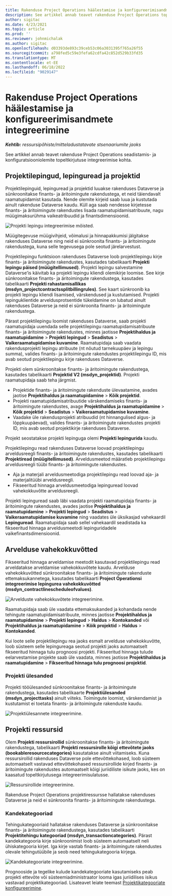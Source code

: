 ```yaml
---
title: Rakenduse Project Operations häälestamise ja konfigureerimisandmete integreerimine
description: See artikkel annab teavet rakenduse Project Operations topeltkirjutuse kaartide seadistamise ja konfigureerimise kohta.
author: sigitac
ms.date: 4/23/2021
ms.topic: article
ms.prod: ''
ms.reviewer: johnmichalak
ms.author: sigitac
ms.openlocfilehash: d03393de893c39ceb53c06a3031395f765a26f55
ms.sourcegitcommit: a798fed5c59e3fefa62cdfa42c852d529b33fd35
ms.translationtype: MT
ms.contentlocale: et-EE
ms.lasthandoff: 06/18/2022
ms.locfileid: "9029147"
---
```

# <a name="project-operations-setup-and-configuration-data-integration"></a>Rakenduse Project Operations häälestamise ja konfigureerimisandmete integreerimine

_**Kehtib:** ressursipõhiste/mitteladustatavate stsenaariumite jaoks_

See artikkel annab teavet rakenduse Project Operations seadistamis- ja konfiguratsiooniolemite topeltkirjutuse integreerimise kohta.

## <a name="project-contracts-contract-lines-and-projects"></a>Projektilepingud, lepinguread ja projektid

Projektilepinguid, lepinguread ja projektid luuakse rakenduses Dataverse ja sünkroonitakse finants- ja äritoimingute rakendustega, et neid täiendavalt raamatupidamist kasutada. Nende olemite kirjeid saab luua ja kustutada ainult rakenduse Dataverse kaudu. Küll aga saab nendesse kirjetesse finants- ja äritoimingute rakendustes lisada raamatupidamisatribuute, nagu müügimaksurühma vaikeatribuudid ja finantsdimensioonid.

  ![Projekti lepingu integreerimise mõisted.](./media/1ProjectContract.jpg)

Müügitegevuse müügivihjeid, võimalusi ja hinnapakkumisi jälgitakse rakenduses Dataverse ning neid ei sünkroonita finants- ja äritoimingute rakendustega, kuna selle tegevusega pole seotud järelarvestust.

Projektilepingu funktsioon rakenduses Dataverse loob projektilepingu kirje finants- ja äritoimingute rakendustes, kasutades tabelikaarti **Projekti lepingu päised (müügitellimused)**. Projekti lepingu salvestamine Dataverse’is käivitab ka projekti lepingu kliendi olemikirje loomise. See kirje sünkroonitakse finants- ja äritoimingute rakendustega, kasutades tabelikaarti **Projekti rahastamisallikas (msdyn\_projectcontractssplitbillingrules)**. See kaart sünkroonib ka projekti lepingu kliendi lisamised, värskendused ja kustutamised. Projekti lepinguklientide arveldusprotsentide tükeldamine on lubatud ainult rakenduses Dataverse ja neid ei sünkroonita finants- ja äritoimingute rakendustega.

Pärast projektilepingu loomist rakenduses Dataverse, saab projekti raamatupidaja uuendada selle projektilepingu raamatupidamisatribuute finants- ja äritoimingute rakendustes, minnes jaotisse **Projektihaldus ja raamatupidamine** > **Projekti lepingud** > **Seadistus** > **Vaikeraamatupidamise kuvamine**. Raamatupidaja saab vaadata rakendusprojekti lepingu atribuute (nt nõutud tarnekuupäev ja lepingu summa), valides finants- ja äritoimingute rakendustes projektilepingu ID, mis avab seotud projektilepingu kirje rakenduses Dataverse.

Projekti olem sünkroonitakse finants- ja äritoimingute rakendustega, kasutades tabelikaarti **Projektid V2 (msdyn\_projektid)**. Projekti raamatupidaja saab teha järgmist.

  - Projektide finants- ja äritoimingute rakenduste ülevaatamine, avades jaotise **Projektihaldus ja raamatupidamine** > **Kõik projektid**. 
  - Projekti raamatupidamisatribuutide värskendamiseks finants- ja äritoimingute rakendustes, avage **Projektihaldus ja raamatupidamine** > **Kõik projektid** > **Seadistus** > **Vaikeraamatupidamise kuvamine**.  
  - Vaadake üle rakendusprojekti atribuudid (nt hinnangulised algus- ja lõppkuupäevad), valides finants- ja äritoimingute rakendustes projekti ID, mis avab seotud projektikirje rakenduses Dataverse.

Projekt seostatakse projekti lepinguga olemi **Projekti lepingurida** kaudu.

Projektilepingu read rakenduses Dataverse loovad projektilepingu arveldusreegli finants- ja äritoimingute rakendustes, kasutades tabelikaarti **Projektiread (müügitellimused)**. Arveldusmeetod määratleb projektilepingu arveldusreegli tüübi finants- ja äritoimingute rakendustes.

  - Aja ja materjali arveldusmeetodiga projektilepingu read loovad aja- ja materjalitüübi arveldusreegli.
  - Fikseeritud hinnaga arveldusmeetodiga lepinguread loovad vahekokkuvõtte arveldusreegli.

Projekti lepinguread saab läbi vaadata projekti raamatupidaja finants- ja äritoimingute rakendustes, avades jaotise **Projektihaldus ja raamatupidamine** > **Projekti lepingud** > **Seadistus** > **Vaikeraamatupidamise kuvamine** ning vaadates üle üksikasjad vahekaardil **Lepinguread**. Raamatupidaja saab sellel vahekaardil seadistada ka fikseeritud hinnaga arveldusmeetodi lepinguridadele vaikefinantsdimensioonid.

## <a name="billing-milestones"></a>Arvelduse vahekokkuvõtted

Fikseeritud hinnaga arveldamise meetodit kasutavad projektilepingu read arveldatakse arveldamise vahekokkuvõtete kaudu. Arvelduse vahekokkuvõtted sünkroonitakse finants- ja äritoimingute rakenduste ettemaksukannetega, kasutades tabelikaarti **Project Operationsi integreerimise lepingurea vahekokkuvõtted (msdyn\_contractlinescheduleofvalues)**.

  ![Arvelduste vahekokkuvõtete integreerimine.](./media/2Milestones.jpg)

Raamatupidaja saab üle vaadata ettemaksukanded ja kohandada nende tehingute raamatupidamisatribuute, minnes jaotisse **Projektihaldus ja raamatupidamine** > **Projekti lepingud** > **Haldus** > **Kontokanded** või **Projektihaldus ja raamatupidamine** > **Kõik projektid** > **Haldus** > **Kontokanded**.

Kui loote selle projektilepingu rea jaoks esmalt arvelduse vahekokkuvõtte, loob süsteem selle lepingureaga seotud projekti jaoks automaatselt fikseeritud hinnaga tulu prognoosi projekti. Fikseeritud hinnaga tulude eelarvestamise projekte saab üle vaadata, minnes jaotisse **Projektihaldus ja raamatupidamine** > **Fikseeritud hinnaga tulu prognoosi projektid**.

### <a name="project-tasks"></a>Projekti ülesanded

Projekti tööülesanded sünkroonitakse finants- ja äritoimingute rakendustega, kasutades tabelikaarte **Projektiülesanded (msdyn\_projecttasks)** ainult viiteks. Toimingute loomist, värskendamist ja kustutamist ei toetata finants- ja äritoimingute rakenduste kaudu.

  ![Projektiülesannete integreerimine.](./media/3Tasks.jpg)

## <a name="project-resources"></a>Projekti ressursid

Olem **Projekti ressursirollid** sünkroonitakse finants- ja äritoimingute rakendustega, tabelikaarti **Projekti ressursirolle kõigi ettevõtete jaoks (bookableresourcecategories)** kasutatakse ainult viitamiseks. Kuna ressursirollid rakenduses Dataverse pole ettevõttekohased, loob süsteem automaatselt vastavad ettevõttekohased ressursirollide kirjed finants- ja äritoimingute rakendustes automaatselt kõigi juriidiliste isikute jaoks, kes on kaasatud topeltkirjutusega integreerimisulatusse.

![Ressursirollide integreerimine.](./media/5Resources.jpg)

Rakenduse Project Operations projektiressursse hallatakse rakenduses Dataverse ja neid ei sünkroonita finants- ja äritoimingute rakendustega.

### <a name="transaction-categories"></a>Kandekategooriad

Tehingukategooriaid hallatakse rakenduses Dataverse ja sünkroonitakse finants- ja äritoimingute rakendustega, kasutades tabelikaarti **Projektitehingu kategooriad (msdyn\_transactioncategories)**. Pärast kandekategooria kirje sünkroonimist loob süsteem automaatselt neli ühiskategooria kirjet. Iga kirje vastab finants- ja äritoimingute rakendustes olevale tehingutüübile ja seob need tehingukategooria kirjega.

![Kandekategooriate integreerimine.](./media/4TransactionCategories.jpg)

Prognooside ja tegelike kulude kandekategooriate kasutamiseks peab projekti ettevõte või süsteemiadministraator looma igas juriidilises isikus vastavad projektikategooriad. Lisateavet leiate teemast [Projektikategooriate konfigureerimine](../project-accounting/configure-project-categories.md).
